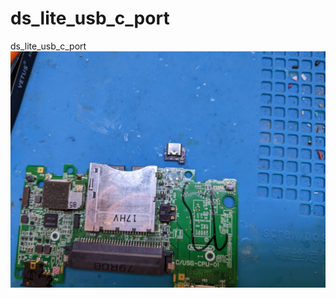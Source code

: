 # ds_lite_usb_c_port
ds_lite_usb_c_port
![alt text](https://github.com/facelesstech/ds_lite_usb_c_port/blob/origin/PXL_20220602_134702559.jpg?raw=true)
